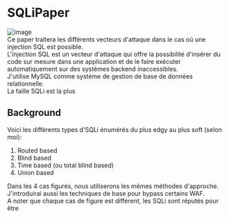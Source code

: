 # SQLiPaper
![image](https://user-images.githubusercontent.com/74382279/158230316-5e8ea59a-1b35-4251-a085-9ea9ffce0cf7.png)
<br/>
Ce paper traîtera les différents vecteurs d'attaque dans le cas où une injection SQL est possible.<br/>
L'injection SQL est un vecteur d'attaque qui offre la possibilité d'insérer du code sur mesure dans une application et de le faire exécuter automatiquement sur des systèmes backend inaccessibles.<br/>
J'utilise MySQL comme système de gestion de base de données relationnelle.<br/>
La faille SQLi est la plus 

## Background
Voici les différents types d'SQLi énumérés du plus edgy au plus soft (selon moi):

1. Routed based
2. Blind based
3. Time based (ou total blind based)
4. Union based

Dans les 4 cas figurés, nous utiliserons les mêmes méthodes d'approche.<br/>
J'introduirai aussi les techniques de base pour bypass certains WAF.<br/>
A noter que chaque cas de figure est différent, les SQLi sont réputés pour être
